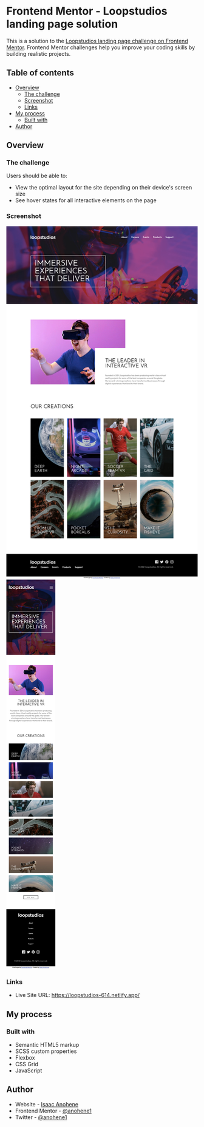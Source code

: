 # Frontend Mentor - Loopstudios landing page solution

This is a solution to the [Loopstudios landing page challenge on Frontend Mentor](https://www.frontendmentor.io/challenges/loopstudios-landing-page-N88J5Onjw). Frontend Mentor challenges help you improve your coding skills by building realistic projects. 

## Table of contents

- [Overview](#overview)
  - [The challenge](#the-challenge)
  - [Screenshot](#screenshot)
  - [Links](#links)
- [My process](#my-process)
  - [Built with](#built-with)
- [Author](#author)


## Overview

### The challenge

Users should be able to:

- View the optimal layout for the site depending on their device's screen size
- See hover states for all interactive elements on the page
### Screenshot

![](./screenshot1.png)
![](./screenshot2.png)


### Links

- Live Site URL: https://loopstudios-614.netlify.app/

## My process

### Built with

- Semantic HTML5 markup
- SCSS custom properties
- Flexbox
- CSS Grid
- JavaScript

## Author

- Website - [Isaac Anohene](https://anohene1.github.io)
- Frontend Mentor - [@anohene1](https://www.frontendmentor.io/profile/anohene1)
- Twitter - [@anohene1](https://www.twitter.com/anohene1)